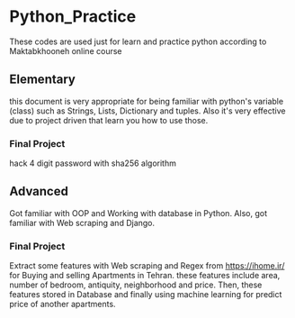 # Python_Practice

These codes are used just for learn and practice python according to Maktabkhooneh online course

## Elementary

this document is very appropriate for being familiar with python's variable (class) such as Strings, Lists, Dictionary and tuples.
Also it's very effective due to project driven that learn you how to use those.

### Final Project

hack 4 digit password with sha256 algorithm 

## Advanced

Got familiar with OOP and Working with database in Python. Also, got familiar with Web scraping and Django.

### Final Project

Extract some features with Web scraping and Regex from https://ihome.ir/ for Buying and selling Apartments in Tehran.
these features include area, number of bedroom, antiquity, neighborhood and price.
Then, these features stored in Database and finally using machine learning for predict price of another apartments.

